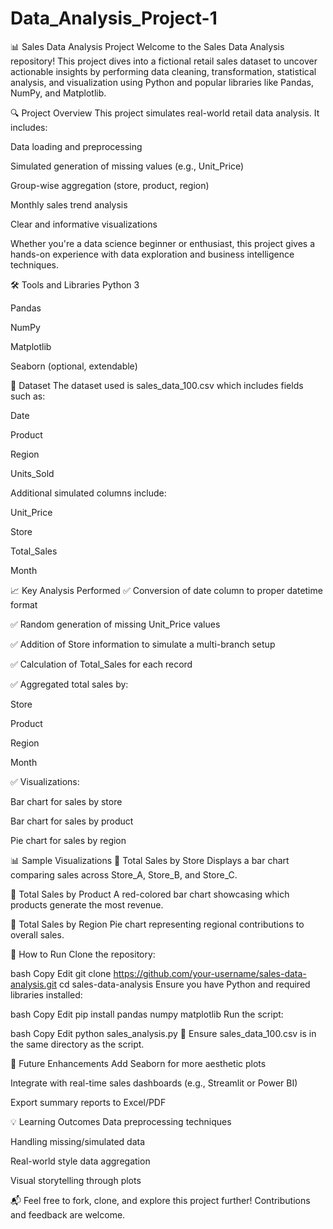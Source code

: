 # Data_Analysis_Project-1
📊 Sales Data Analysis Project
Welcome to the Sales Data Analysis repository! This project dives into a fictional retail sales dataset to uncover actionable insights by performing data cleaning, transformation, statistical analysis, and visualization using Python and popular libraries like Pandas, NumPy, and Matplotlib.

🔍 Project Overview
This project simulates real-world retail data analysis. It includes:

Data loading and preprocessing

Simulated generation of missing values (e.g., Unit_Price)

Group-wise aggregation (store, product, region)

Monthly sales trend analysis

Clear and informative visualizations

Whether you're a data science beginner or enthusiast, this project gives a hands-on experience with data exploration and business intelligence techniques.

🛠️ Tools and Libraries
Python 3

Pandas

NumPy

Matplotlib

Seaborn (optional, extendable)

📂 Dataset
The dataset used is sales_data_100.csv which includes fields such as:

Date

Product

Region

Units_Sold

Additional simulated columns include:

Unit_Price

Store

Total_Sales

Month

📈 Key Analysis Performed
✅ Conversion of date column to proper datetime format

✅ Random generation of missing Unit_Price values

✅ Addition of Store information to simulate a multi-branch setup

✅ Calculation of Total_Sales for each record

✅ Aggregated total sales by:

Store

Product

Region

Month

✅ Visualizations:

Bar chart for sales by store

Bar chart for sales by product

Pie chart for sales by region

📊 Sample Visualizations
📌 Total Sales by Store
Displays a bar chart comparing sales across Store_A, Store_B, and Store_C.

📌 Total Sales by Product
A red-colored bar chart showcasing which products generate the most revenue.

📌 Total Sales by Region
Pie chart representing regional contributions to overall sales.

🚀 How to Run
Clone the repository:

bash
Copy
Edit
git clone https://github.com/your-username/sales-data-analysis.git
cd sales-data-analysis
Ensure you have Python and required libraries installed:

bash
Copy
Edit
pip install pandas numpy matplotlib
Run the script:

bash
Copy
Edit
python sales_analysis.py
📁 Ensure sales_data_100.csv is in the same directory as the script.

📌 Future Enhancements
Add Seaborn for more aesthetic plots

Integrate with real-time sales dashboards (e.g., Streamlit or Power BI)

Export summary reports to Excel/PDF

💡 Learning Outcomes
Data preprocessing techniques

Handling missing/simulated data

Real-world style data aggregation

Visual storytelling through plots

📬 Feel free to fork, clone, and explore this project further! Contributions and feedback are welcome.
